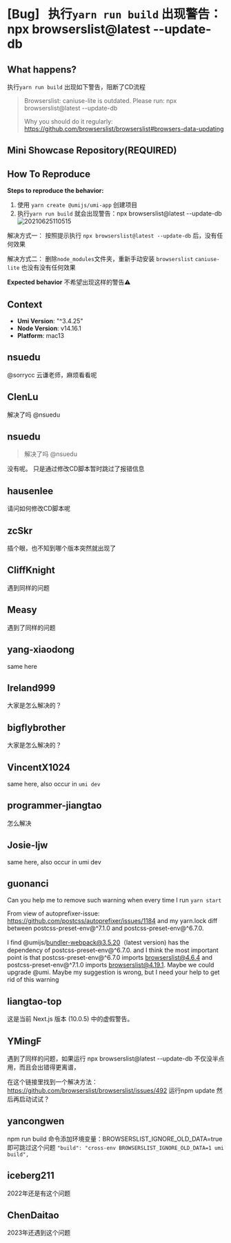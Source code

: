 # [Bug]   执行`yarn run build` 出现警告：npx browserslist@latest --update-db

<!--
⚠️ ⚠️ ⚠️ 注意：讨论和提问请到讨论区（https://github.com/umijs/umi/discussions），否则会被直接关掉。 ⚠️ ⚠️ ⚠️
-->
<!--
感谢您向我们反馈问题，为了高效的解决问题，我们期望你能提供以下信息：
-->

## What happens?

<!-- A clear and concise description of what the bug is. -->
<!-- 清晰的描述下遇到的问题。-->

执行`yarn run build` 出现如下警告，阻断了CD流程

> Browserslist: caniuse-lite is outdated. Please run:
> npx browserslist@latest --update-db
>
> Why you should do it regularly:
> https://github.com/browserslist/browserslist#browsers-data-updating

## Mini Showcase Repository(REQUIRED)

<!-- 为节约大家的时间，无复现步骤的 ISSUE 会被关闭，提供之后再 REOPEN -->
<!-- https://github.com/YOUR_REPOSITORY_URL -->

## How To Reproduce

**Steps to reproduce the behavior:**

1. 使用 `yarn create @umijs/umi-app` 创建项目
2. 执行`yarn run build` 就会出现警告：npx browserslist@latest --update-db
   ![20210625110515](https://user-images.githubusercontent.com/19920673/123363504-46dada00-d5a5-11eb-88ac-26b6db43d306.jpg)

解决方式一： 按照提示执行 `npx browserslist@latest --update-db` 后，没有任何效果

解决方式二： 删除`node_modules`文件夹，重新手动安装 `browserslist` `caniuse-lite` 也没有没有任何效果

**Expected behavior** 不希望出现这样的警告⚠️

<!-- 请提供复现链接/步骤，错误日志以及相关配置 -->

## Context

- **Umi Version**: "^3.4.25"
- **Node Version**: v14.16.1
- **Platform**: mac13

## nsuedu

@sorrycc 云谦老师，麻烦看看呢

## ClenLu

解决了吗 @nsuedu

## nsuedu

> 解决了吗 @nsuedu

没有呢。 只是通过修改CD脚本暂时跳过了报错信息

## hausenlee

请问如何修改CD脚本呢

## zcSkr

插个眼，也不知到哪个版本突然就出现了

## CliffKnight

遇到同样的问题

## Measy

遇到了同样的问题

## yang-xiaodong

same here

## Ireland999

大家是怎么解决的？

## bigflybrother

大家是怎么解决的？

## VincentX1024

same here, also occur in `umi dev`

## programmer-jiangtao

怎么解决

## Josie-ljw

same here, also occur in umi dev

## guonanci

Can you help me to remove such warning when every time I run `yarn start`

From view of autoprefixer-issue: https://github.com/postcss/autoprefixer/issues/1184 and my yarn.lock diff between postcss-preset-env@^7.1.0 and postcss-preset-env@^6.7.0.

I find @umijs/bundler-webpack@3.5.20（latest version) has the dependency of postcss-preset-env@^6.7.0. and I think the most important point is that postcss-preset-env@^6.7.0 imports browserslist@4.6.4 and postcss-preset-env@^7.1.0 imports browserslist@4.19.1.
Maybe we could upgrade @umi.
Maybe my suggestion is wrong, but I need your help to get rid of this warning

## liangtao-top

这是当前 Next.js 版本 (10.0.5) 中的虚假警告。

## YMingF

遇到了同样的问题，如果运行 npx browserslist@latest --update-db 不仅没半点用，而且会出错得更离谱，

在这个链接里找到一个解决方法：https://github.com/browserslist/browserslist/issues/492
运行npm update
然后再启动试试？

## yancongwen

npm run build 命令添加环境变量：BROWSERSLIST_IGNORE_OLD_DATA=true 即可跳过这个问题
`"build": "cross-env BROWSERSLIST_IGNORE_OLD_DATA=1 umi build",`

## iceberg211

2022年还是有这个问题

## ChenDaitao

2023年还遇到这个问题
